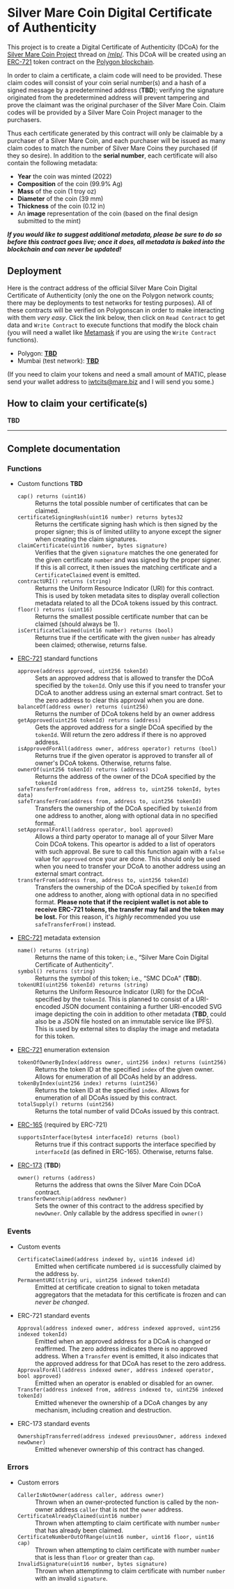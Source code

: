 # Silver Mare Coin Digital Certificate of Authenticity

This project is to create a Digital Certificate of Authenticity (DCoA) for the [Silver Mare Coin Project](https://desuarchive.org/mlp/search/subject/mlpmg/) thread on [/mlp/](https://4channel.org/mlp/).  This DCoA will be created using an [ERC-721](https://eips.ethereum.org/EIPS/eip-721) token contract on the [Polygon blockchain](https://polygon.technology/).

In order to claim a certificate, a claim code will need to be provided.  These claim codes will consist of your coin serial number(s) and a hash of a signed message by a predetermined address (**TBD**); verifying the signature originated from the predetermined address will prevent tampering and prove the claimant was the original purchaser of the Silver Mare Coin.  Claim codes will be provided by a Silver Mare Coin Project manager to the purchasers.

Thus each certificate generated by this contract will only be claimable by a purchaser of a Silver Mare Coin, and each purchaser will be issued as many claim codes to match the number of Silver Mare Coins they purchased (if they so desire).  In addition to the **serial number**, each certificate will also contain the following metadata:

* **Year** the coin was minted (2022)
* **Composition** of the coin (99.9% Ag)
* **Mass** of the coin (1 troy oz)
* **Diameter** of the coin (39 mm)
* **Thickness** of the coin (0.12 in)
* An **image** representation of the coin (based on the final design submitted to the mint)

***If you would like to suggest additional metadata, please be sure to do so before this contract goes live; once it does, all metadata is baked into the blockchain and can never be updated!***

## Deployment
Here is the contract address of the official Silver Mare Coin Digital Certificate of Authenticity (only the one on the Polygon network counts; there may be deployments to test networks for testing purposes).  All of these contracts will be verified on Polygonscan in order to make interacting with them *very easy*.  Click the link below, then click on `Read Contract` to get data and `Write Contract` to execute functions that modify the block chain (you will need a wallet like [Metamask](https://metamask.io/) if you are using the `Write Contract` functions).

* Polygon: **[TBD](https://polygonscan.com/address/TBD#code "View on Polygonscan")**
* Mumbai (test network): **[TBD](https://polygonscan.com/address/TBD#code "View on Polygonscan")**

(If you need to claim your tokens and need a small amount of MATIC, please send your wallet address to <iwtcits@mare.biz> and I will send you some.)

## How to claim your certificate(s)
**TBD**

---

## Complete documentation
### Functions
<ul>
<li>Custom functions <b>TBD</b>
<dl>
<dt><code>cap() returns (uint16)</code></dt>
<dd>Returns the total possible number of certificates that can be claimed.</dd>

<dt><code>certificateSigningHash(uint16 number) returns bytes32</code></dt>
<dd>Returns the certificate signing hash which is then signed by the proper signer; this is of limited utility to anyone except the signer when creating the claim signatures.</dd>

<dt><code>claimCertificate(uint16 number, bytes signature)</code></dt>
<dd>Verifies that the given <code>signature</code> matches the one generated for the given certificate <code>number</code> and was signed by the proper signer.  If this is all correct, it then issues the matching certificate and a <code>CertificateClaimed</code> event is emitted.</dd>

<dt><code>contractURI() returns (string)</code></dt>
<dd>Returns the Uniform Resource Indicator (URI) for this contract.  This is used by token metadata sites to display overall collection metadata related to all the DCoA tokens issued by this contract.</dd>

<dt><code>floor() returns (uint16)</code></dt>
<dd>Returns the smallest possible certificate number that can be claimed (should always be 1).</dd>

<dt><code>isCertificateClaimed(uint16 number) returns (bool)</code></dt>
<dd>Returns true if the certificate with the given <code>number</code> has already been claimed; otherwise, returns false.</dd>
</dl>
</li>
<li><a href="https://eips.ethereum.org/EIPS/eip-721">ERC-721</a> standard functions
<dl>
<dt><code>approve(address approved, uint256 tokenId)</code></dt>
<dd>Sets an approved address that is allowed to transfer the DCoA specified by the <code>tokenId</code>.  Only use this if you need to transfer your DCoA to another address using an external smart contract.  Set to the zero address to clear this approval when you are done.</dd>

<dt><code>balanceOf(address owner) returns (uint256)</code></dt>
<dd>Returns the number of DCoA tokens held by an owner address</dd>

<dt><code>getApproved(uint256 tokenId) returns (address)</code></dt>
<dd>Gets the approved address for a single DCoA specified by the <code>tokenId</code>.  Will return the zero address if there is no approved address.</dd>

<dt><code>isApprovedForAll(address owner, address operator) returns (bool)</code></dt>
<dd>Returns true if the given operator is approved to transfer all of owner's DCoA tokens.  Otherwise, returns false.</dd>

<dt><code>ownerOf(uint256 tokenId) returns (address)</code></dt>
<dd>Returns the address of the owner of the DCoA specified by the <code>tokenId</code></dd>

<dt><code>safeTransferFrom(address from, address to, uint256 tokenId, bytes data)</code></dt>
<dt><code>safeTransferFrom(address from, address to, uint256 tokenId)</code></dt>
<dd>Transfers the ownership of the DCoA specified by <code>tokenId</code> from one address to another, along with optional data in no specified format.</dd>

<dt><code>setApprovalForAll(address operator, bool approved)</code></dt>
<dd>Allows a third party operator to manage all of your Silver Mare Coin DCoA tokens.  This opeartor is added to a list of operators with such approval.  Be sure to call this function again with a <code>false</code> value for <code>approved</code> once your are done.  This should only be used when you need to transfer your DCoA to another address using an external smart contract.</dd>

<dt><code>transferFrom(address from, address to, uint256 tokenId)</code></dt>
<dd>Transfers the ownership of the DCoA specified by <code>tokenId</code> from one address to another, along with optional data in no specified format.  <b>Please note that if the recipient wallet is not able to receive ERC-721 tokens, the transfer may fail and the token may be lost.</b>  For this reason, it's <i>highly</i> recommended you use <code>safeTransferFrom()</code> instead.</dd>
</dl>
</li>
<li><a href="https://eips.ethereum.org/EIPS/eip-721">ERC-721</a> metadata extension
<dl>
<dt><code>name() returns (string)</code></dt>
<dd>Returns the name of this token; i.e., <q>Silver Mare Coin Digital Certificate of Authenticity</q>.</dd>

<dt><code>symbol() returns (string)</code></dt>
<dd>Returns the symbol of this token; i.e., <q>SMC DCoA</q> (<b>TBD</b>).</dd>

<dt><code>tokenURI(uint256 tokenId) returns (string)</code></dt>
<dd>Returns the Uniform Resource Indicator (URI) for the DCoA specified by the <code>tokenId</code>.  This is planned to consist of a URI-encoded JSON document containing a further URI-encoded SVG image depicting the coin in addition to other metadata (<b>TBD</b>, could also be a JSON file hosted on an immutable service like IPFS).  This is used by external sites to display the image and metadata for this token.</dd>
</dl>
</li>
<li><a href="https://eips.ethereum.org/EIPS/eip-721">ERC-721</a> enumeration extension
<dl>
<dt><code>tokenOfOwnerByIndex(address owner, uint256 index) returns (uint256)</code></dt>
<dd>Returns the token ID at the specified <code>index</code> of the given owner.  Allows for enumeration of all DCoAs held by an address.</dd>

<dt><code>tokenByIndex(uint256 index) returns (uint256)</code></dt>
<dd>Returns the token ID at the specified <code>index</code>.  Allows for enumeration of all DCoAs issued by this contract.</dd>

<dt><code>totalSupply() returns (uint256)</code></dt>
<dd>Returns the total number of valid DCoAs issued by this contract.</dd>
</dl>
</li>
<li><a href="https://eips.ethereum.org/EIPS/eip-165">ERC-165</a> (required by ERC-721)
<dl>
<dt><code>supportsInterface(bytes4 interfaceId) returns (bool)</code></dt>
<dd>Returns true if this contract supports the interface specified by <code>interfaceId</code> (as defined in ERC-165).  Otherwise, returns false.</dd>
</dl>
</li>
<li><a href="https://eips.ethereum.org/EIPS/eip-173">ERC-173</a> (<b>TBD</b>)
<dl>
<dt><code>owner() returns (address)</code></dt>
<dd>Returns the address that owns the Silver Mare Coin DCoA contract.</dd>

<dt><code>transferOwnership(address newOwner)</code></dt>
<dd>Sets the owner of this contract to the address specified by <code>newOwner</code>.  Only callable by the address specified in <code>owner()</code></dd>
</dl>
</li>
</ul>

### Events
<ul>
<li>Custom events
<dl>
<dt><code>CertificateClaimed(address indexed by, uint16 indexed id)</code></dt>
<dd>Emitted when certificate numbered <code>id</code> is successfully claimed by the address <code>by</code>.</dd>

<dt><code>PermanentURI(string uri, uint256 indexed tokenId)</code></dt>
<dd>Emitted at certificate creation to signal to token metadata aggregators that the metadata for this certificate is frozen and can <i>never be changed</i>.</dd>
</dl>
</li>
<li>ERC-721 standard events
<dl>
<dt><code>Approval(address indexed owner, address indexed approved, uint256 indexed tokenId)</code></dt>
<dd>Emitted when an approved address for a DCoA is changed or reaffirmed.  The zero address indicates there is no approved address.  When a <code>Transfer</code> event is emitted, it also indicates that the approved address for that DCoA has reset to the zero address.</dd>

<dt><code>ApprovalForAll(address indexed owner, address indexed operator, bool approved)</code></dt>
<dd>Emitted when an operator is enabled or disabled for an owner.</dd>

<dt><code>Transfer(address indexed from, address indexed to, uint256 indexed tokenId)</code></dt>
<dd>Emitted whenever the ownership of a DCoA changes by any mechanism, including creation and destruction.</dd>
</dl>
</li>
<li>ERC-173 standard events
<dl>
<dt><code>OwnershipTransferred(address indexed previousOwner, address indexed newOwner)</code></dt>
<dd>Emitted whenever ownership of this contract has changed.</dd>
</dl>
</li>
</ul>

### Errors
<ul>
<li>Custom errors
<dl>
<dt><code>CallerIsNotOwner(address caller, address owner)</code></dt>
<dd>Thrown when an owner-protected function is called by the non-owner address <code>caller</code> that is not the <code>owner</code> address.</dd>

<dt><code>CertificateAlreadyClaimed(uint16 number)</code></dt>
<dd>Thrown when attempting to claim certificate with number <code>number</code> that has already been claimed.</dd>

<dt><code>CertificateNumberOutOfRange(uint16 number, uint16 floor, uint16 cap)</code></dt>
<dd>Thrown when attempting to claim certificate with number <code>number</code> that is less than <code>floor</code> or greater than <code>cap</code>.</dd>

<dt><code>InvalidSignature(uint16 number, bytes signature)</code></dt>
<dd>Thrown when attemptinmg to claim certificate with number <code>number</code> with an invalid <code>signature</code>.</dd>
</dl>
</li>
</ul>

[TBD]: / "To Be Determined"